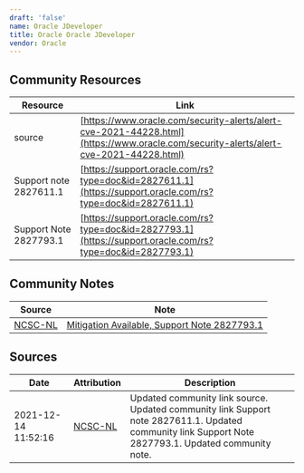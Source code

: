 ```yaml
---
draft: 'false'
name: Oracle JDeveloper
title: Oracle Oracle JDeveloper
vendor: Oracle
---
```



## Community Resources
| Resource | Link |
| --- | --- |
| source | [https://www.oracle.com/security-alerts/alert-cve-2021-44228.html](https://www.oracle.com/security-alerts/alert-cve-2021-44228.html) |
| Support note 2827611.1 | [https://support.oracle.com/rs?type=doc&id=2827611.1](https://support.oracle.com/rs?type=doc&id=2827611.1) |
| Support Note 2827793.1 | [https://support.oracle.com/rs?type=doc&id=2827793.1](https://support.oracle.com/rs?type=doc&id=2827793.1) |

## Community Notes
| Source | Note |
| --- | --- |
| [NCSC-NL](https://github.com/NCSC-NL/log4shell/blob/main/software/README.md) | [Mitigation Available, Support Note 2827793.1](https://support.oracle.com/rs?type=doc&id=2827793.1) |

## Sources
| Date | Attribution | Description |
| --- | --- | --- |
| 2021-12-14 11:52:16 | [NCSC-NL](https://github.com/NCSC-NL/log4shell/blob/main/software/README.md) | Updated community link source. Updated community link Support note 2827611.1. Updated community link Support Note 2827793.1. Updated community note.  |
